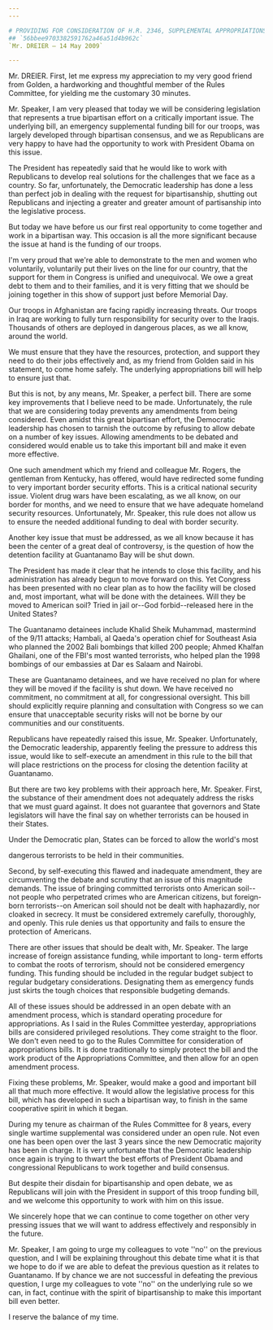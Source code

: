 ```yaml
---
---

# PROVIDING FOR CONSIDERATION OF H.R. 2346, SUPPLEMENTAL APPROPRIATIONS  ACT, 2009
## `56bbee9703382591762a46a51d4b962c`
`Mr. DREIER — 14 May 2009`

---
```



Mr. DREIER. First, let me express my appreciation to my very good 
friend from Golden, a hardworking and thoughtful member of the Rules 
Committee, for yielding me the customary 30 minutes.

Mr. Speaker, I am very pleased that today we will be considering 
legislation that represents a true bipartisan effort on a critically 
important issue. The underlying bill, an emergency supplemental funding 
bill for our troops, was largely developed through bipartisan 
consensus, and we as Republicans are very happy to have had the 
opportunity to work with President Obama on this issue.

The President has repeatedly said that he would like to work with 
Republicans to develop real solutions for the challenges that we face 
as a country. So far, unfortunately, the Democratic leadership has done 
a less than perfect job in dealing with the request for bipartisanship, 
shutting out Republicans and injecting a greater and greater amount of 
partisanship into the legislative process.

But today we have before us our first real opportunity to come 
together and work in a bipartisan way. This occasion is all the more 
significant because the issue at hand is the funding of our troops.

I'm very proud that we're able to demonstrate to the men and women 
who voluntarily, voluntarily put their lives on the line for our 
country, that the support for them in Congress is unified and 
unequivocal. We owe a great debt to them and to their families, and it 
is very fitting that we should be joining together in this show of 
support just before Memorial Day.

Our troops in Afghanistan are facing rapidly increasing threats. Our 
troops in Iraq are working to fully turn responsibility for security 
over to the Iraqis. Thousands of others are deployed in dangerous 
places, as we all know, around the world.

We must ensure that they have the resources, protection, and support 
they need to do their jobs effectively and, as my friend from Golden 
said in his statement, to come home safely. The underlying 
appropriations bill will help to ensure just that.

But this is not, by any means, Mr. Speaker, a perfect bill. There are 
some key improvements that I believe need to be made. Unfortunately, 
the rule that we are considering today prevents any amendments from 
being considered. Even amidst this great bipartisan effort, the 
Democratic leadership has chosen to tarnish the outcome by refusing to 
allow debate on a number of key issues. Allowing amendments to be 
debated and considered would enable us to take this important bill and 
make it even more effective.

One such amendment which my friend and colleague Mr. Rogers, the 
gentleman from Kentucky, has offered, would have redirected some 
funding to very important border security efforts. This is a critical 
national security issue. Violent drug wars have been escalating, as we 
all know, on our border for months, and we need to ensure that we have 
adequate homeland security resources. Unfortunately, Mr. Speaker, this 
rule does not allow us to ensure the needed additional funding to deal 
with border security.

Another key issue that must be addressed, as we all know because it 
has been the center of a great deal of controversy, is the question of 
how the detention facility at Guantanamo Bay will be shut down.

The President has made it clear that he intends to close this 
facility, and his administration has already begun to move forward on 
this. Yet Congress has been presented with no clear plan as to how the 
facility will be closed and, most important, what will be done with the 
detainees. Will they be moved to American soil? Tried in jail or--God 
forbid--released here in the United States?

The Guantanamo detainees include Khalid Sheik Muhammad, mastermind of 
the 9/11 attacks; Hambali, al Qaeda's operation chief for Southeast 
Asia who planned the 2002 Bali bombings that killed 200 people; Ahmed 
Khalfan Ghailani, one of the FBI's most wanted terrorists, who helped 
plan the 1998 bombings of our embassies at Dar es Salaam and Nairobi.



These are Guantanamo detainees, and we have received no plan for 
where they will be moved if the facility is shut down. We have received 
no commitment, no commitment at all, for congressional oversight. This 
bill should explicitly require planning and consultation with Congress 
so we can ensure that unacceptable security risks will not be borne by 
our communities and our constituents.

Republicans have repeatedly raised this issue, Mr. Speaker. 
Unfortunately, the Democratic leadership, apparently feeling the 
pressure to address this issue, would like to self-execute an amendment 
in this rule to the bill that will place restrictions on the process 
for closing the detention facility at Guantanamo.

But there are two key problems with their approach here, Mr. Speaker. 
First, the substance of their amendment does not adequately address the 
risks that we must guard against. It does not guarantee that governors 
and State legislators will have the final say on whether terrorists can 
be housed in their States.

Under the Democratic plan, States can be forced to allow the world's 
most


dangerous terrorists to be held in their communities.

Second, by self-executing this flawed and inadequate amendment, they 
are circumventing the debate and scrutiny that an issue of this 
magnitude demands. The issue of bringing committed terrorists onto 
American soil--not people who perpetrated crimes who are American 
citizens, but foreign-born terrorists--on American soil should not be 
dealt with haphazardly, nor cloaked in secrecy. It must be considered 
extremely carefully, thoroughly, and openly. This rule denies us that 
opportunity and fails to ensure the protection of Americans.

There are other issues that should be dealt with, Mr. Speaker. The 
large increase of foreign assistance funding, while important to long-
term efforts to combat the roots of terrorism, should not be considered 
emergency funding. This funding should be included in the regular 
budget subject to regular budgetary considerations. Designating them as 
emergency funds just skirts the tough choices that responsible 
budgeting demands.

All of these issues should be addressed in an open debate with an 
amendment process, which is standard operating procedure for 
appropriations. As I said in the Rules Committee yesterday, 
appropriations bills are considered privileged resolutions. They come 
straight to the floor. We don't even need to go to the Rules Committee 
for consideration of appropriations bills. It is done traditionally to 
simply protect the bill and the work product of the Appropriations 
Committee, and then allow for an open amendment process.

Fixing these problems, Mr. Speaker, would make a good and important 
bill all that much more effective. It would allow the legislative 
process for this bill, which has developed in such a bipartisan way, to 
finish in the same cooperative spirit in which it began.

During my tenure as chairman of the Rules Committee for 8 years, 
every single wartime supplemental was considered under an open rule. 
Not even one has been open over the last 3 years since the new 
Democratic majority has been in charge. It is very unfortunate that the 
Democratic leadership once again is trying to thwart the best efforts 
of President Obama and congressional Republicans to work together and 
build consensus.

But despite their disdain for bipartisanship and open debate, we as 
Republicans will join with the President in support of this troop 
funding bill, and we welcome this opportunity to work with him on this 
issue.

We sincerely hope that we can continue to come together on other very 
pressing issues that we will want to address effectively and 
responsibly in the future.

Mr. Speaker, I am going to urge my colleagues to vote ''no'' on the 
previous question, and I will be explaining throughout this debate time 
what it is that we hope to do if we are able to defeat the previous 
question as it relates to Guantanamo. If by chance we are not 
successful in defeating the previous question, I urge my colleagues to 
vote ''no'' on the underlying rule so we can, in fact, continue with 
the spirit of bipartisanship to make this important bill even better.

I reserve the balance of my time.
